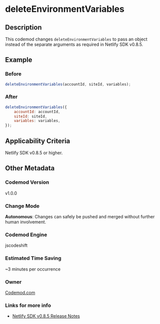 # deleteEnvironmentVariables

## Description

This codemod changes `deleteEnvironmentVariables` to pass an object instead of the separate arguments as required in Netlify SDK v0.8.5.

## Example

### Before

```jsx
deleteEnvironmentVariables(accountId, siteId, variables);
```

### After

```jsx
deleteEnvironmentVariables({
	accountId: accountId,
	siteId: siteId,
	variables: variables,
});
```

## Applicability Criteria

Netlify SDK v0.8.5 or higher.

## Other Metadata

### Codemod Version

v1.0.0

### Change Mode

**Autonomous**: Changes can safely be pushed and merged without further human involvement.

### **Codemod Engine**

jscodeshift

### Estimated Time Saving

~3 minutes per occurrence

### Owner

[Codemod.com](https://github.com/codemod-com)

### Links for more info

-   [Netlify SDK v0.8.5 Release Notes](https://sdk.netlify.com/release-notes/#085)

